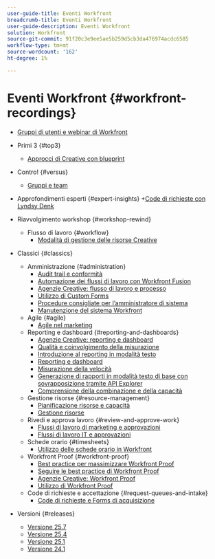 ```yaml
---
user-guide-title: Eventi Workfront
breadcrumb-title: Eventi Workfront
user-guide-description: Eventi Workfront
solution: Workfront
source-git-commit: 91f20c3e9ee5ae5b259d5cb3da476974acdc6585
workflow-type: tm+mt
source-wordcount: '162'
ht-degree: 1%

---
```



# Eventi Workfront {#workfront-recordings}

+ [Gruppi di utenti e webinar di Workfront](overview.md)

+ Primi 3 {#top3}
   + [Approcci di Creative con blueprint](top3/blueprints.md)
+ Contro! {#versus}
   + [Gruppi e team](versus/groups-vs-teams.md)
+ Approfondimenti esperti {#expert-insights}
+[Code di richieste con Lyndsy Denk](expert-insights/request-queues.md)
+ Riavvolgimento workshop {#workshop-rewind}
   + Flusso di lavoro {#workflow}
      + [Modalità di gestione delle risorse Creative](classics/creative-ways-of-managing-resources.md)

<!--  + Planning {#planning}
  + Integrations {#integrations}
-->

+ Classici {#classics}
   + Amministrazione {#administration}
      + [Audit trail e conformità](user-groups/audit-trails-and-compliance.md)
      + [Automazione dei flussi di lavoro con Workfront Fusion](user-groups/automating-workflows-with-workfront-fusion.md)
      + [Agenzie Creative: flusso di lavoro e processo](user-groups/creative-agencies-workflows-and-process.md)
      + [Utilizzo di Custom Forms](user-groups/leveraging-custom-forms.md)
      + [Procedure consigliate per l’amministratore di sistema](user-groups/system-admin-best-practices.md)
      + [Manutenzione del sistema Workfront](user-groups/workfront-system-maintenance.md)
   + Agile {#agile}
      + [Agile nel marketing](user-groups/agile-in-marketing.md)
   + Reporting e dashboard {#reporting-and-dashboards}
      + [Agenzie Creative: reporting e dashboard](user-groups/creative-agencies-reporting-and-dashboards.md)
      + [Qualità e coinvolgimento della misurazione](classics/gauging-quality-and-engagement.md)
      + [Introduzione al reporting in modalità testo](classics/introduction-to-text-mode-reporting.md)
      + [Reporting e dashboard](user-groups/reporting-and-dashboards.md)
      + [Misurazione della velocità](classics/measuring-velocity.md)
      + [Generazione di rapporti in modalità testo di base con sovrapposizione tramite API Explorer](classics/supercharge-basic-text-mode-reporting-using-the-api-explorer.md)
      + [Comprensione della combinazione e della capacità](classics/understanding-mix-and-capacity.md)
   + Gestione risorse {#resource-management}
      + [Pianificazione risorse e capacità](user-groups/resource-and-capacity-planning.md)
      + [Gestione risorse](user-groups/resource-management.md)
   + Rivedi e approva lavoro {#review-and-approve-work}
      + [Flussi di lavoro di marketing e approvazioni](user-groups/marketing-workflows-and-approvals.md)
      + [Flussi di lavoro IT e approvazioni](user-groups/it-workflows-and-approvals.md)
   + Schede orario {#timesheets}
      + [Utilizzo delle schede orario in Workfront](user-groups/utilizing-timesheets-in-workfront.md)
   + Workfront Proof {#workfront-proof}
      + [Best practice per massimizzare Workfront Proof](classics/best-practices-to-maximize-workfront-proof.md)
      + [Seguire le best practice di Workfront Proof](classics/follow-up-to-workfront-proof-best-practices.md)
      + [Agenzie Creative: Workfront Proof](user-groups/creative-agencies-workfront-proof.md)
      + [Utilizzo di Workfront Proof](user-groups/leveraging-workfront-proof.md)
   + Code di richieste e accettazione {#request-queues-and-intake}
      + [Code di richieste e Forms di acquisizione](user-groups/request-queues-and-intake-forms.md)

+ Versioni {#releases}
   + [Versione 25.7](releases/25-7-release-webinar.md)
   + [Versione 25.4](releases/25-4-release-webinar.md)
   + [Versione 25.1](releases/25-1-release-webinar.md)
   + [Versione 24.1](releases/24-1-release-webinar.md)


